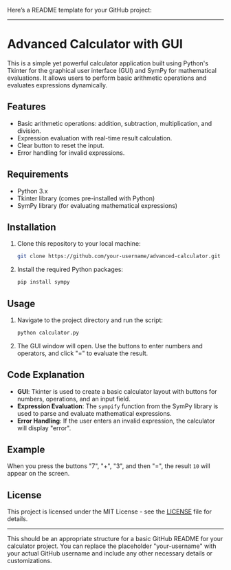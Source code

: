 Here’s a README template for your GitHub project:

---

# Advanced Calculator with GUI

This is a simple yet powerful calculator application built using Python's Tkinter for the graphical user interface (GUI) and SymPy for mathematical evaluations. It allows users to perform basic arithmetic operations and evaluates expressions dynamically.

## Features

- Basic arithmetic operations: addition, subtraction, multiplication, and division.
- Expression evaluation with real-time result calculation.
- Clear button to reset the input.
- Error handling for invalid expressions.

## Requirements

- Python 3.x
- Tkinter library (comes pre-installed with Python)
- SymPy library (for evaluating mathematical expressions)

## Installation

1. Clone this repository to your local machine:
   ```bash
   git clone https://github.com/your-username/advanced-calculator.git
   ```

2. Install the required Python packages:
   ```bash
   pip install sympy
   ```

## Usage

1. Navigate to the project directory and run the script:
   ```bash
   python calculator.py
   ```

2. The GUI window will open. Use the buttons to enter numbers and operators, and click "=" to evaluate the result.

## Code Explanation

- **GUI**: Tkinter is used to create a basic calculator layout with buttons for numbers, operations, and an input field.
- **Expression Evaluation**: The `sympify` function from the SymPy library is used to parse and evaluate mathematical expressions.
- **Error Handling**: If the user enters an invalid expression, the calculator will display "error".

## Example

When you press the buttons "7", "+", "3", and then "=", the result `10` will appear on the screen.

## License

This project is licensed under the MIT License - see the [LICENSE](LICENSE) file for details.

---

This should be an appropriate structure for a basic GitHub README for your calculator project. You can replace the placeholder "your-username" with your actual GitHub username and include any other necessary details or customizations.